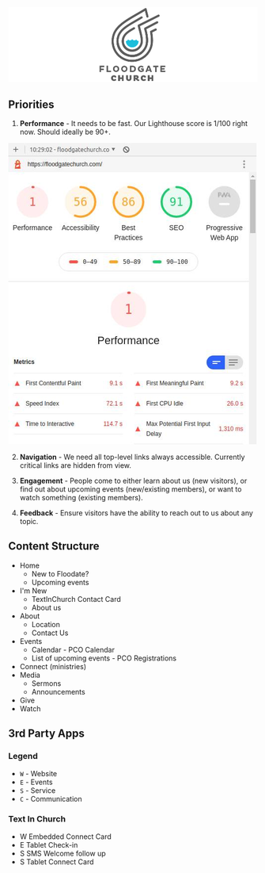![Floodgate logo](images/header.png)

## Priorities

1. **Performance** - It needs to be fast.  Our Lighthouse score is 1/100 right now.  Should ideally be 90+.

![Lighthouse Score](images/lighthouse-score.jpg)

2. **Navigation** - We need all top-level links always accessible.  Currently critical links are hidden from view.

3. **Engagement** - People come to either learn about us (new visitors), or find out about upcoming events (new/existing members), or want to watch something (existing members).

4. **Feedback** - Ensure visitors have the ability to reach out to us about any topic.

## Content Structure

* Home
    * New to Floodate?
    * Upcoming events
* I'm New
    * TextInChurch Contact Card
    * About us
* About
    * Location
    * Contact Us
* Events
    * Calendar - PCO Calendar
    * List of upcoming events - PCO Registrations
* Connect (ministries)
* Media
    * Sermons
    * Announcements
* Give
* Watch

## 3rd Party Apps

### Legend

* `W` - Website
* `E` - Events
* `S` - Service
* `C` - Communication

### Text In Church

* W Embedded Connect Card
* E Tablet Check-in
* S SMS Welcome follow up
* S Tablet Connect Card
